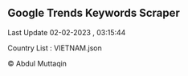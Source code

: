 

## Google Trends Keywords Scraper 
 
Last Update 02-02-2023 , 03:15:44

Country List :
VIETNAM.json



© Abdul Muttaqin 
